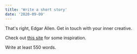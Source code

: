 ```yaml
---
title: 'Write a short story'
date: '2020-09-09'
---
```


That's right, Edgar Allen. Get in touch with your inner creative.

Check out [this site](http://www.classicshorts.com/) for some inspiration.

Write at least 550 words.